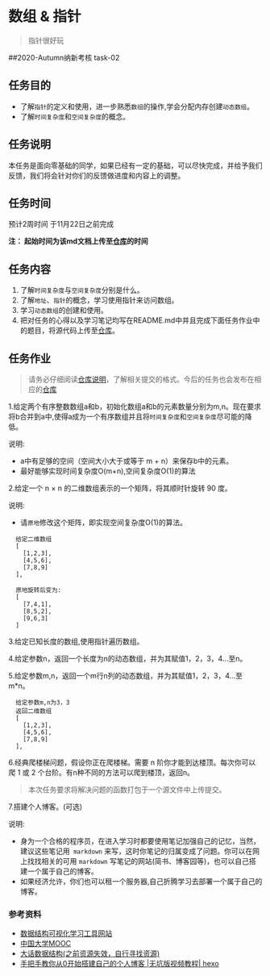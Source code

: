 # 数组 & 指针
>指针很好玩

##2020-Autumn纳新考核 task-02
## 任务目的
- 了解`指针`的定义和使用，进一步熟悉`数组`的操作,学会分配内存创建`动态数组`。  
- 了解`时间复杂度`和`空间复杂度`的概念。
## 任务说明
本任务是面向零基础的同学，如果已经有一定的基础，可以尽快完成，并给予我们反馈，我们将会针对你们的反馈做进度和内容上的调整。
## 任务时间
预计2周时间
于11月22日之前完成

__注： 起始时间为该md文档上传至[仓库](https://github.com/TECHF5VE/TechMap)的时间__
## 任务内容
1. 了解`时间复杂度`与`空间复杂度`分别是什么。
2. 了解`地址`、`指针`的概念，学习使用指针来访问数组。
3. 学习`动态数组`的创建和使用。
4. 把对任务的心得以及学习笔记均写在README.md中并且完成下面任务作业中的题目，将源代码上传至[仓库](https://github.com/TECHF5VE/TechMap-Works)。

## 任务作业
>请务必仔细阅读[仓库说明](https://github.com/TECHF5VE/TechMap-Works/blob/master/README.md)，了解相关提交的格式。今后的任务也会发布在相应的[仓库](https://github.com/TECHF5VE/TechMap)


1.给定两个有序整数数组a和b，初始化数组a和b的元素数量分别为m,n。现在要求将b合并到a中,使得a成为一个有序数组并且将`时间复杂度`和`空间复杂度`尽可能的降低。
   
   说明:
   - a中有足够的空间（空间大小大于或等于 m + n）来保存b中的元素。
   - 最好能够实现时间复杂度O(m+n),空间复杂度O(1)的算法
   
2.给定一个 n × n 的二维数组表示的一个矩阵，将其顺时针旋转 90 度。

   说明:
   - 请`原地`修改这个矩阵，即实现空间复杂度O(1)的算法。
  ```
    给定二维数组 
    [
      [1,2,3],
      [4,5,6],
      [7,8,9]
    ],
    
    原地旋转后变为:
    [
      [7,4,1],
      [8,5,2],
      [9,6,3]
    ]

```
3.给定已知长度的数组,使用指针遍历数组。

4.给定参数n，返回一个长度为n的动态数组，并为其赋值1，2，3，4...至n。
    
5.给定参数m,n，返回一个m行n列的动态数组，并为其赋值1，2，3，4...至m*n。
  ```
    给定参数m,n为3，3
    返回二维数组 
    [
      [1,2,3],
      [4,5,6],
      [7,8,9]
    ],

```

6.经典爬楼梯问题，假设你正在爬楼梯。需要 n 阶你才能到达楼顶。每次你可以爬 1 或 2 个台阶。有n种不同的方法可以爬到楼顶，返回n。

  
>本次任务要求将解决问题的函数打包于一个源文件中上传提交。

7.搭建个人博客。(可选)
    
   说明:
   - 身为一个合格的程序员，在进入学习时都要使用笔记加强自己的记忆，当然，建议这些笔记用` markdown` 来写，这时你笔记的归属变成了问题。你可以在网上找找相关的可用 `markdown` 写笔记的网站(简书、博客园等)，也可以自己搭建一个属于自己的博客。
   - 如果经济允许，你们也可以租一个服务器,自己折腾学习去部署一个属于自己的博客。
### 参考资料
- [数据结构可视化学习工具网站](https://visualgo.net/zh)
- [中国大学MOOC](https://www.icourse163.org/)
- [大话数据结构(之前资源失效，自行寻找资源) ](https://book.douban.com/subject/6424904/)
- [手把手教你从0开始搭建自己的个人博客 |无坑版视频教程| hexo](https://www.bilibili.com/video/av44544186?from=search&seid=9598797698914573217)

